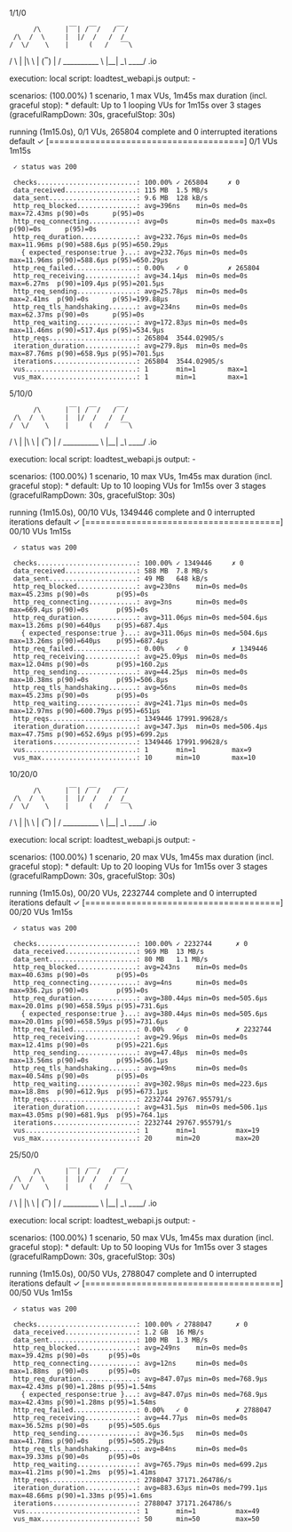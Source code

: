 1/1/0


          /\      |‾‾| /‾‾/   /‾‾/
     /\  /  \     |  |/  /   /  /
    /  \/    \    |     (   /   ‾‾\
   /          \   |  |\  \ |  (‾)  |
  / __________ \  |__| \__\ \_____/ .io

  execution: local
     script: loadtest_webapi.js
     output: -

  scenarios: (100.00%) 1 scenario, 1 max VUs, 1m45s max duration (incl. graceful stop):
           * default: Up to 1 looping VUs for 1m15s over 3 stages (gracefulRampDown: 30s, gracefulStop: 30s)


running (1m15.0s), 0/1 VUs, 265804 complete and 0 interrupted iterations
default ✓ [======================================] 0/1 VUs  1m15s

     ✓ status was 200

     checks.........................: 100.00% ✓ 265804     ✗ 0
     data_received..................: 115 MB  1.5 MB/s
     data_sent......................: 9.6 MB  128 kB/s
     http_req_blocked...............: avg=396ns    min=0s med=0s max=72.43ms p(90)=0s      p(95)=0s
     http_req_connecting............: avg=0s       min=0s med=0s max=0s      p(90)=0s      p(95)=0s
     http_req_duration..............: avg=232.76µs min=0s med=0s max=11.96ms p(90)=588.6µs p(95)=650.29µs
       { expected_response:true }...: avg=232.76µs min=0s med=0s max=11.96ms p(90)=588.6µs p(95)=650.29µs
     http_req_failed................: 0.00%   ✓ 0          ✗ 265804
     http_req_receiving.............: avg=34.14µs  min=0s med=0s max=6.27ms  p(90)=109.4µs p(95)=201.5µs
     http_req_sending...............: avg=25.78µs  min=0s med=0s max=2.41ms  p(90)=0s      p(95)=199.88µs
     http_req_tls_handshaking.......: avg=234ns    min=0s med=0s max=62.37ms p(90)=0s      p(95)=0s
     http_req_waiting...............: avg=172.83µs min=0s med=0s max=11.46ms p(90)=517.4µs p(95)=534.9µs
     http_reqs......................: 265804  3544.02905/s
     iteration_duration.............: avg=279.8µs  min=0s med=0s max=87.76ms p(90)=658.9µs p(95)=701.5µs
     iterations.....................: 265804  3544.02905/s
     vus............................: 1       min=1        max=1
     vus_max........................: 1       min=1        max=1

5/10/0


          /\      |‾‾| /‾‾/   /‾‾/
     /\  /  \     |  |/  /   /  /
    /  \/    \    |     (   /   ‾‾\
   /          \   |  |\  \ |  (‾)  |
  / __________ \  |__| \__\ \_____/ .io

  execution: local
     script: loadtest_webapi.js
     output: -

  scenarios: (100.00%) 1 scenario, 10 max VUs, 1m45s max duration (incl. graceful stop):
           * default: Up to 10 looping VUs for 1m15s over 3 stages (gracefulRampDown: 30s, gracefulStop: 30s)


running (1m15.0s), 00/10 VUs, 1349446 complete and 0 interrupted iterations
default ✓ [======================================] 00/10 VUs  1m15s

     ✓ status was 200

     checks.........................: 100.00% ✓ 1349446     ✗ 0
     data_received..................: 588 MB  7.8 MB/s
     data_sent......................: 49 MB   648 kB/s
     http_req_blocked...............: avg=230ns    min=0s med=0s      max=45.23ms p(90)=0s       p(95)=0s
     http_req_connecting............: avg=3ns      min=0s med=0s      max=669.4µs p(90)=0s       p(95)=0s
     http_req_duration..............: avg=311.06µs min=0s med=504.6µs max=13.26ms p(90)=640µs    p(95)=687.4µs
       { expected_response:true }...: avg=311.06µs min=0s med=504.6µs max=13.26ms p(90)=640µs    p(95)=687.4µs
     http_req_failed................: 0.00%   ✓ 0           ✗ 1349446
     http_req_receiving.............: avg=25.09µs  min=0s med=0s      max=12.04ms p(90)=0s       p(95)=160.2µs
     http_req_sending...............: avg=44.25µs  min=0s med=0s      max=10.38ms p(90)=0s       p(95)=506.8µs
     http_req_tls_handshaking.......: avg=56ns     min=0s med=0s      max=45.23ms p(90)=0s       p(95)=0s
     http_req_waiting...............: avg=241.71µs min=0s med=0s      max=12.97ms p(90)=600.79µs p(95)=651µs
     http_reqs......................: 1349446 17991.99628/s
     iteration_duration.............: avg=347.3µs  min=0s med=506.4µs max=47.75ms p(90)=652.69µs p(95)=699.2µs
     iterations.....................: 1349446 17991.99628/s
     vus............................: 1       min=1         max=9
     vus_max........................: 10      min=10        max=10

10/20/0


          /\      |‾‾| /‾‾/   /‾‾/
     /\  /  \     |  |/  /   /  /
    /  \/    \    |     (   /   ‾‾\
   /          \   |  |\  \ |  (‾)  |
  / __________ \  |__| \__\ \_____/ .io

  execution: local
     script: loadtest_webapi.js
     output: -

  scenarios: (100.00%) 1 scenario, 20 max VUs, 1m45s max duration (incl. graceful stop):
           * default: Up to 20 looping VUs for 1m15s over 3 stages (gracefulRampDown: 30s, gracefulStop: 30s)


running (1m15.0s), 00/20 VUs, 2232744 complete and 0 interrupted iterations
default ✓ [======================================] 00/20 VUs  1m15s

     ✓ status was 200

     checks.........................: 100.00% ✓ 2232744      ✗ 0
     data_received..................: 969 MB  13 MB/s
     data_sent......................: 80 MB   1.1 MB/s
     http_req_blocked...............: avg=243ns    min=0s med=0s      max=40.63ms p(90)=0s       p(95)=0s
     http_req_connecting............: avg=4ns      min=0s med=0s      max=936.2µs p(90)=0s       p(95)=0s
     http_req_duration..............: avg=380.44µs min=0s med=505.6µs max=20.01ms p(90)=658.59µs p(95)=731.6µs
       { expected_response:true }...: avg=380.44µs min=0s med=505.6µs max=20.01ms p(90)=658.59µs p(95)=731.6µs
     http_req_failed................: 0.00%   ✓ 0            ✗ 2232744
     http_req_receiving.............: avg=29.96µs  min=0s med=0s      max=12.41ms p(90)=0s       p(95)=221.6µs
     http_req_sending...............: avg=47.48µs  min=0s med=0s      max=13.56ms p(90)=0s       p(95)=506.1µs
     http_req_tls_handshaking.......: avg=49ns     min=0s med=0s      max=40.54ms p(90)=0s       p(95)=0s
     http_req_waiting...............: avg=302.98µs min=0s med=223.6µs max=18.8ms  p(90)=612.9µs  p(95)=673.1µs
     http_reqs......................: 2232744 29767.955791/s
     iteration_duration.............: avg=431.5µs  min=0s med=506.1µs max=43.05ms p(90)=681.9µs  p(95)=764.1µs
     iterations.....................: 2232744 29767.955791/s
     vus............................: 1       min=1          max=19
     vus_max........................: 20      min=20         max=20

25/50/0

          /\      |‾‾| /‾‾/   /‾‾/
     /\  /  \     |  |/  /   /  /
    /  \/    \    |     (   /   ‾‾\
   /          \   |  |\  \ |  (‾)  |
  / __________ \  |__| \__\ \_____/ .io

  execution: local
     script: loadtest_webapi.js
     output: -

  scenarios: (100.00%) 1 scenario, 50 max VUs, 1m45s max duration (incl. graceful stop):
           * default: Up to 50 looping VUs for 1m15s over 3 stages (gracefulRampDown: 30s, gracefulStop: 30s)


running (1m15.0s), 00/50 VUs, 2788047 complete and 0 interrupted iterations
default ✓ [======================================] 00/50 VUs  1m15s

     ✓ status was 200

     checks.........................: 100.00% ✓ 2788047      ✗ 0
     data_received..................: 1.2 GB  16 MB/s
     data_sent......................: 100 MB  1.3 MB/s
     http_req_blocked...............: avg=249ns    min=0s med=0s      max=39.42ms p(90)=0s     p(95)=0s
     http_req_connecting............: avg=12ns     min=0s med=0s      max=1.88ms  p(90)=0s     p(95)=0s
     http_req_duration..............: avg=847.07µs min=0s med=768.9µs max=42.43ms p(90)=1.28ms p(95)=1.54ms
       { expected_response:true }...: avg=847.07µs min=0s med=768.9µs max=42.43ms p(90)=1.28ms p(95)=1.54ms
     http_req_failed................: 0.00%   ✓ 0            ✗ 2788047
     http_req_receiving.............: avg=44.77µs  min=0s med=0s      max=36.52ms p(90)=0s     p(95)=505.6µs
     http_req_sending...............: avg=36.5µs   min=0s med=0s      max=41.78ms p(90)=0s     p(95)=505.29µs
     http_req_tls_handshaking.......: avg=84ns     min=0s med=0s      max=39.33ms p(90)=0s     p(95)=0s
     http_req_waiting...............: avg=765.79µs min=0s med=699.2µs max=41.21ms p(90)=1.2ms  p(95)=1.41ms
     http_reqs......................: 2788047 37171.264786/s
     iteration_duration.............: avg=883.63µs min=0s med=799.1µs max=48.66ms p(90)=1.33ms p(95)=1.6ms
     iterations.....................: 2788047 37171.264786/s
     vus............................: 1       min=1          max=49
     vus_max........................: 50      min=50         max=50
